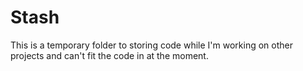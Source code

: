 # Stash
This is a temporary folder to storing code while I'm working on other projects and can't fit the code in at the moment.